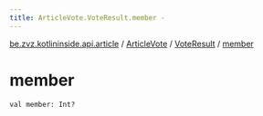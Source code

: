 ```yaml
---
title: ArticleVote.VoteResult.member - 
---
```


[be.zvz.kotlininside.api.article](../../index.html) / [ArticleVote](../index.html) / [VoteResult](index.html) / [member](./member.html)

# member

`val member: Int?`